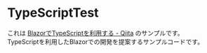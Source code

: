 # TypeScriptTest
これは [BlazorでTypeScriptを利用する - Qiita](https://qiita.com/Atria/items/928eaff0c9f088545ca2) のサンプルです。   
TypeScriptを利用したBlazorでの開発を提案するサンプルコードです。

